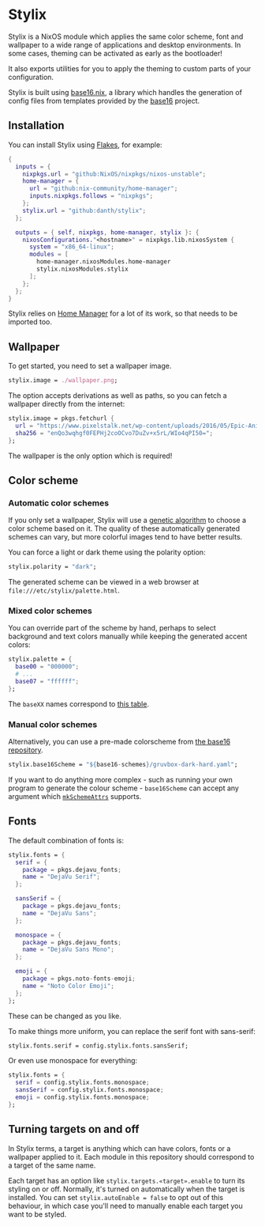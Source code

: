 # Stylix

Stylix is a NixOS module which applies the same color scheme, font and
wallpaper to a wide range of applications and desktop environments.
In some cases, theming can be activated as early as the bootloader!

It also exports utilities for you to apply the theming to custom parts of your
configuration.

Stylix is built using [base16.nix](https://github.com/SenchoPens/base16.nix#readme),
a library which handles the generation of config files from templates provided by
the [base16](https://github.com/chriskempson/base16#readme) project.

## Installation

You can install Stylix using [Flakes](https://nixos.wiki/wiki/Flakes),
for example:

```nix
{
  inputs = {
    nixpkgs.url = "github:NixOS/nixpkgs/nixos-unstable";
    home-manager = {
      url = "github:nix-community/home-manager";
      inputs.nixpkgs.follows = "nixpkgs";
    };
    stylix.url = "github:danth/stylix";
  };

  outputs = { self, nixpkgs, home-manager, stylix }: {
    nixosConfigurations."<hostname>" = nixpkgs.lib.nixosSystem {
      system = "x86_64-linux";
      modules = [
        home-manager.nixosModules.home-manager
        stylix.nixosModules.stylix
      ];
    };
  };
}
```

Stylix relies on [Home Manager](https://github.com/nix-community/home-manager)
for a lot of its work, so that needs to be imported too.

## Wallpaper

To get started, you need to set a wallpaper image.

```nix
stylix.image = ./wallpaper.png;
```

The option accepts derivations as well as paths, so you can fetch a wallpaper
directly from the internet:

```nix
stylix.image = pkgs.fetchurl {
  url = "https://www.pixelstalk.net/wp-content/uploads/2016/05/Epic-Anime-Awesome-Wallpapers.jpg";
  sha256 = "enQo3wqhgf0FEPHj2coOCvo7DuZv+x5rL/WIo4qPI50=";
};
```

The wallpaper is the only option which is required!

## Color scheme

### Automatic color schemes

If you only set a wallpaper, Stylix will use a
[genetic algorithm](https://en.wikipedia.org/wiki/Genetic_algorithm)
to choose a color scheme based on it. The quality of these automatically
generated schemes can vary, but more colorful images tend to have better
results.

You can force a light or dark theme using the polarity option:

```nix
stylix.polarity = "dark";
```

The generated scheme can be viewed in a web browser at
`file:///etc/stylix/palette.html`.

### Mixed color schemes

You can override part of the scheme by hand, perhaps to select background
and text colors manually while keeping the generated accent colors:

```nix
stylix.palette = {
  base00 = "000000";
  # ...
  base07 = "ffffff";
};
```

The `baseXX` names correspond to
[this table](https://github.com/chriskempson/base16/blob/main/styling.md#styling-guidelines).

### Manual color schemes

Alternatively, you can use a pre-made colorscheme from
[the base16 repository](https://github.com/tinted-theming/base16-schemes).

```nix
stylix.base16Scheme = "${base16-schemes}/gruvbox-dark-hard.yaml";
```

If you want to do anything more complex - such as running your own program to
generate the colour scheme - `base16Scheme` can accept any argument which
[`mkSchemeAttrs`](https://github.com/SenchoPens/base16.nix/blob/main/DOCUMENTATION.md#mkschemeattrs)
supports.

## Fonts

The default combination of fonts is:

```nix
stylix.fonts = {
  serif = {
    package = pkgs.dejavu_fonts;
    name = "DejaVu Serif";
  };

  sansSerif = {
    package = pkgs.dejavu_fonts;
    name = "DejaVu Sans";
  };

  monospace = {
    package = pkgs.dejavu_fonts;
    name = "DejaVu Sans Mono";
  };

  emoji = {
    package = pkgs.noto-fonts-emoji;
    name = "Noto Color Emoji";
  };
};
```

These can be changed as you like.

To make things more uniform, you can replace the serif font with sans-serif:

```nix
stylix.fonts.serif = config.stylix.fonts.sansSerif;
```

Or even use monospace for everything:

```nix
stylix.fonts = {
  serif = config.stylix.fonts.monospace;
  sansSerif = config.stylix.fonts.monospace;
  emoji = config.stylix.fonts.monospace;
};
```

## Turning targets on and off

In Stylix terms, a target is anything which can have colors, fonts or a
wallpaper applied to it. Each module in this repository should correspond to a
target of the same name.

Each target has an option like `stylix.targets.«target».enable` to turn its
styling on or off. Normally, it's turned on automatically when the target is
installed. You can set `stylix.autoEnable = false` to opt out of this
behaviour, in which case you'll need to manually enable each target you want to
be styled.
